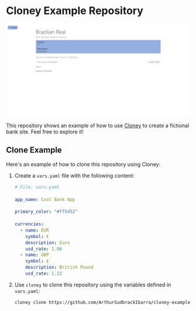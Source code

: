 # Cloney Example Repository

<p align="center">
  <img src="readme-images/site-demo.png">
</p>

This repository shows an example of how to use [Cloney](https://arthursudbrackibarra.github.io/cloney-documentation/) to create a fictional bank site. Feel free to explore it!

## Clone Example

Here's an example of how to clone this repository using Cloney:

1. Create a `vars.yaml` file with the following content:

    ```yaml
    # File: vars.yaml

    app_name: Cool Bank App

    primary_color: "#ff5d52"

    currencies:
      - name: EUR
        symbol: €
        description: Euro
        usd_rate: 1.06
      - name: GBP
        symbol: £
        description: British Pound
        usd_rate: 1.22
    ```

1. Use `cloney` to clone this repository using the variables defined in `vars.yaml`:

    ```bash
    cloney clone https://github.com/ArthurSudbrackIbarra/cloney-example -v vars.yaml
    ```
